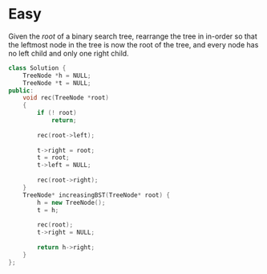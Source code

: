 # Easy

Given the $root$ of a binary search tree, rearrange the tree in in-order so that the leftmost node in the tree is now the root of the tree, and every node has no left child and only one right child.

```cpp
class Solution {
    TreeNode *h = NULL;
    TreeNode *t = NULL;
public:
    void rec(TreeNode *root)
    {
        if (! root)
            return;
        
        rec(root->left);
        
        t->right = root;
        t = root;
        t->left = NULL;
        
        rec(root->right);
    }
    TreeNode* increasingBST(TreeNode* root) {
        h = new TreeNode();
        t = h;
        
        rec(root);
        t->right = NULL;
        
        return h->right;
    }
};
```
